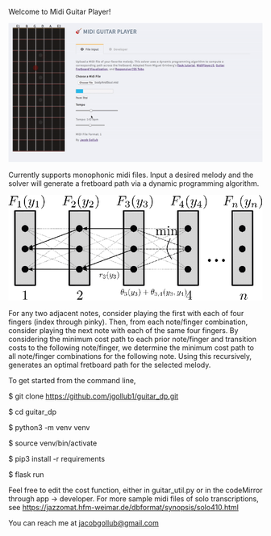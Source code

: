Welcome to Midi Guitar Player!

![Alt Text](sample_files/midiGuitarPlayerDemo.gif)

Currently supports monophonic midi files. Input a desired melody and the solver will generate a fretboard path via a dynamic programming algorithm.

![Alt Text](sample_files/dynamicProgramming.png)

For any two adjacent notes, consider playing the first with each of four fingers (index through pinky). Then, from each note/finger combination, consider playing the next note with each of the same four fingers. By considering the minimum cost path to each prior note/finger and transition costs to the following note/finger, we determine the minimum cost path to all note/finger combinations for the following note. Using this recursively, generates an optimal fretboard path for the selected melody.

To get started from the command line,

$ git clone https://github.com/jgollub1/guitar_dp.git

$ cd guitar_dp

$ python3 -m venv venv

$ source venv/bin/activate

$ pip3 install -r requirements

$ flask run

Feel free to edit the cost function, either in guitar_util.py or in the codeMirror through app -> developer. For more sample midi files of solo transcriptions, see https://jazzomat.hfm-weimar.de/dbformat/synopsis/solo410.html

You can reach me at jacobgollub@gmail.com

